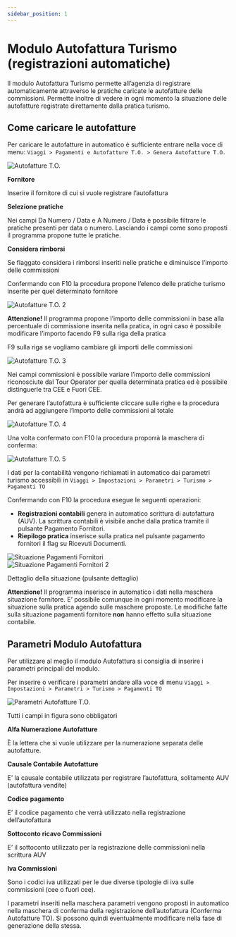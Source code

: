 ```yaml
---
sidebar_position: 1
---
```


# Modulo Autofattura Turismo (registrazioni automatiche)

Il modulo Autofattura Turismo permette all’agenzia di registrare automaticamente attraverso le pratiche caricate le autofatture delle commissioni. Permette inoltre di vedere in ogni momento la situazione delle autofatture registrate direttamente dalla pratica turismo.

## Come caricare le autofatture

Per caricare le autofatture in automatico è sufficiente entrare nella voce di menu: `Viaggi > Pagamenti e Autofatture T.O. > Genera Autofatture T.O.`

<div class="text--center">
  <img src="/img/112-autofatture.png" alt="Autofatture T.O."/>
</div>

**Fornitore**

Inserire il fornitore di cui si vuole registrare l’autofattura

**Selezione pratiche**

Nei campi Da Numero / Data e A Numero / Data è possibile filtrare le pratiche presenti per data o numero. Lasciando i campi come sono proposti il programma propone tutte le pratiche.

**Considera rimborsi**

Se flaggato considera i rimborsi inseriti nelle pratiche e diminuisce l’importo delle commissioni

Confermando con F10 la procedura propone l’elenco delle pratiche turismo inserite per quel determinato fornitore

<div class="text--center">
  <img src="/img/113-autofatture2.png" alt="Autofatture T.O. 2"/>
</div>

**Attenzione!**
Il programma propone l’importo delle commissioni in base alla percentuale di commissione inserita nella pratica, in ogni caso è possibile modificare l’importo facendo F9 sulla riga della pratica

F9 sulla riga se vogliamo cambiare gli importi delle commissioni

<div class="text--center">
  <img src="/img/114-autofatture3.png" alt="Autofatture T.O. 3"/>
</div>

Nei campi commissioni è possibile variare l’importo delle commissioni riconosciute dal Tour Operator per quella determinata pratica ed è possibile distinguerle tra CEE e Fuori CEE.

Per generare l’autofattura è sufficiente cliccare sulle righe e la procedura andrà ad aggiungere l’importo delle commissioni al totale

<div class="text--center">
  <img src="/img/115-autofatture4.png" alt="Autofatture T.O. 4"/>
</div>

Una volta confermato con F10 la procedura proporrà la maschera di conferma:

<div class="text--center">
  <img src="/img/116-autofatture5.png" alt="Autofatture T.O. 5"/>
</div>

I dati per la contabilità vengono richiamati in automatico dai parametri turismo accessibili in `Viaggi > Impostazioni > Parametri > Turismo > Pagamenti TO`

Confermando con F10 la procedura esegue le seguenti operazioni:

- **Registrazioni contabili**
genera in automatico scrittura di autofattura (AUV). La scrittura contabili è visibile anche dalla pratica tramite il pulsante Pagamento Fornitori.
- **Riepilogo pratica**
inserisce sulla pratica nel pulsante pagamento fornitori il flag su Ricevuti Documenti.

<div class="text--center">
  <img src="/img/117-pagamenti-fornitori.png" alt="Situazione Pagamenti Fornitori"/>
</div>

<div class="text--center">
  <img src="/img/118-pagamenti-fornitori2.png" alt="Situazione Pagamenti Fornitori 2"/>
</div>

Dettaglio della situazione (pulsante dettaglio)

**Attenzione!**
Il programma inserisce in automatico i dati nella maschera situazione fornitore. E’ possibile comunque in ogni momento modificare la situazione sulla pratica agendo sulle maschere proposte.
Le modifiche fatte sulla situazione pagamenti fornitore **non** hanno effetto sulla situazione contabile.

## Parametri Modulo Autofattura

Per utilizzare al meglio il modulo Autofattura si consiglia di inserire i parametri principali del modulo.

Per inserire o verificare i parametri andare alla voce di menu `Viaggi > Impostazioni > Parametri > Turismo > Pagamenti TO`

<div class="text--center">
  <img src="/img/119-parametri-autofatture.png" alt="Parametri Autofatture T.O."/>
</div>

Tutti i campi in figura sono obbligatori

**Alfa Numerazione Autofatture**

È la lettera che si vuole utilizzare per la numerazione separata delle autofatture.

**Causale Contabile Autofatture**

E’ la causale contabile utilizzata per registrare l’autofattura, solitamente AUV (autofattura vendite)

**Codice pagamento**

E’ il codice pagamento che verrà utilizzato nella registrazione dell’autofattura

**Sottoconto ricavo Commissioni**

E’ il sottoconto utilizzato per la registrazione delle commissioni nella scrittura AUV

**Iva Commissioni**

Sono i codici iva utilizzati per le due diverse tipologie di iva sulle commissioni (cee o fuori cee).

I parametri inseriti nella maschera parametri vengono proposti in automatico nella maschera di conferma della registrazione dell’autofattura (Conferma Autofatture TO). Si possono quindi eventualmente modificare nella fase di generazione della stessa.

